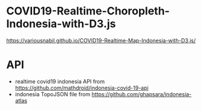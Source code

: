 # COVID19-Realtime-Choropleth-Indonesia-with-D3.js
https://variousnabil.github.io/COVID19-Realtime-Map-Indonesia-with-D3.js/
# API
- realtime covid19 indonesia API from https://github.com/mathdroid/indonesia-covid-19-api
- indonesia TopoJSON file from https://github.com/ghapsara/indonesia-atlas
